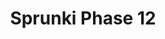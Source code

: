 ---
slug: sprunki-phase-12-1805
title: Sprunki Phase 12
description: "Sprunki Phase 12 is an exciting online game. Play for free directly in your browser!"
icon: /images/popular_mods/Sprunki Phase 12.png
url: https://wowtbc.net/sprunkin/phase12/index.html
previewImage: /images/popular_mods/Sprunki Phase 12.png
type: popular mods

# SEO配置
seo:
  title: "Sprunki Phase 12 - Play Free Online Game | Fun Browser Games"
  description: "Sprunki Phase 12 - Play this fun online game for free in your browser. No download required!"
  ogImage: "/images/popular_mods/Sprunki Phase 12.png"
  keywords: "sprunki-phase-12-1805, online game, browser game, free game, popular mods game, play online"

videoUrls:
  - https://www.youtube.com/embed/example1
  - https://www.youtube.com/embed/example2

whyPlay:
  title: "Why Play Sprunki Phase 12?"
  items:
    - "Immersive Gameplay: Sprunki Phase 12 offers an engaging and immersive gaming experience that will keep you entertained for hours"
    - "Challenging Levels: Test your skills with increasingly difficult challenges and obstacles"
    - "Beautiful Graphics: Enjoy stunning visuals and smooth animations that bring the game world to life"
    - "Regular Updates: New content and features are added regularly to keep the game fresh and exciting"
    - "Free to Play: Experience all the fun without spending a penny"
    - "Community Features: Connect with other players, share strategies, and compete for high scores"
    - "Cross-Platform: Play on any device with a web browser, no downloads required"

features:
  title: "Key Features of Sprunki Phase 12"
  image: "/images/popular_mods/Sprunki Phase 12.png"
  items:
    - "Intuitive Controls: Easy to learn controls make Sprunki Phase 12 accessible for players of all skill levels"
    - "Multiple Game Modes: Enjoy various gameplay options that provide different challenges and experiences"
    - "Character Customization: Personalize your gaming experience with unique characters and items"
    - "Achievement System: Complete special tasks to earn rewards and recognition"
    - "Leaderboards: Compete with players worldwide and see who can achieve the highest scores"

characteristics:
  title: "Game Characteristics"
  image: "/images/popular_mods/Sprunki Phase 12.png"
  items:
    - "Genre: Popular mods game with elements of strategy and skill"
    - "Difficulty: Suitable for both casual gamers and those seeking a challenge"
    - "Play Time: Quick sessions or extended gameplay, depending on your preference"
    - "Art Style: Vibrant and engaging visuals that enhance the gaming experience"
    - "Sound Design: Immersive audio that complements the gameplay perfectly"

info: "Sprunki Phase 12 is an exciting online game that offers players a unique and engaging gaming experience. With its intuitive controls, stunning visuals, and challenging gameplay, Sprunki Phase 12 provides hours of entertainment for players of all ages and skill levels. Whether you're looking for a quick gaming session during a break or an extended play session, Sprunki Phase 12 delivers an immersive experience that will keep you coming back for more. The game features multiple levels of increasing difficulty, ensuring that players are constantly challenged as they progress. With regular updates adding new content and features, Sprunki Phase 12 remains fresh and exciting, providing endless entertainment options for its growing community of players."

howToPlayIntro: "Welcome to Sprunki Phase 12! This guide will walk you through the basics and help you master the game. Whether you're a beginner or looking to improve your skills, these tips and instructions will enhance your gaming experience."

howToPlaySteps:
  - title: "Getting Started"
    description: "Begin your Sprunki Phase 12 adventure by familiarizing yourself with the controls. Use your keyboard or mouse to navigate through the game interface. The tutorial will guide you through the basic mechanics and help you understand the objectives."
  - title: "Understanding the Objectives"
    description: "In Sprunki Phase 12, your main goal is to progress through levels by completing specific objectives. Each level presents unique challenges that require different strategies and approaches."
  - title: "Mastering the Controls"
    description: "Practice using the controls to improve your precision and reaction time. Sprunki Phase 12 requires quick reflexes and strategic thinking to overcome obstacles and defeat opponents."
  - title: "Utilizing Power-ups"
    description: "Collect power-ups throughout the game to enhance your abilities and overcome difficult challenges. Each power-up offers unique advantages that can be crucial for success."
  - title: "Developing Strategies"
    description: "As you progress in Sprunki Phase 12, develop effective strategies for different scenarios. Analyze patterns, anticipate challenges, and adapt your approach to maximize your performance."

faq:
  title: "Frequently Asked Questions about Sprunki Phase 12"
  items:
    - question: "Is Sprunki Phase 12 free to play?"
      answer: "Yes, Sprunki Phase 12 is completely free to play directly in your web browser. No downloads or purchases are required to enjoy the full game experience."
    - question: "Can I play Sprunki Phase 12 on mobile devices?"
      answer: "Yes, Sprunki Phase 12 is optimized for both desktop and mobile play. You can enjoy the game on any device with a web browser and internet connection."
    - question: "Are there any in-game purchases?"
      answer: "While Sprunki Phase 12 is free to play, there may be optional in-game purchases available for cosmetic items or additional features that don't affect core gameplay."
    - question: "How often is Sprunki Phase 12 updated?"
      answer: "The developers regularly update Sprunki Phase 12 with new content, features, and improvements based on player feedback and game performance."
    - question: "Can I play Sprunki Phase 12 offline?"
      answer: "Currently, Sprunki Phase 12 requires an internet connection to play as it's a browser-based online game."
    - question: "Is Sprunki Phase 12 suitable for children?"
      answer: "Yes, Sprunki Phase 12 is designed to be family-friendly and suitable for players of all ages."
    - question: "How do I report bugs or issues?"
      answer: "If you encounter any problems while playing Sprunki Phase 12, you can report them through the game's support page or contact the developers directly through their website."
    - question: "Still Have Questions?"
      answer: "If you have additional questions about Sprunki Phase 12 that aren't covered in this FAQ, please visit our support center or contact our customer service team for assistance."
---